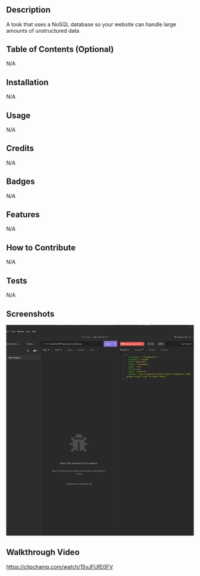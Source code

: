 # <socialNetworkApiTool>

## Description

A took that uses a NoSQL database
so your website can handle large amounts of unstructured data

## Table of Contents (Optional)

  N/A

## Installation

N/A
  
## Usage
  
N/A
  
## Credits

N/A

## Badges

N/A

## Features

  N/A

## How to Contribute

N/A

## Tests

N/A
  
## Screenshots
![Screenshot](Capture999.PNG)
  
## Walkthrough Video
https://clipchamp.com/watch/15yJFUfE0FV
